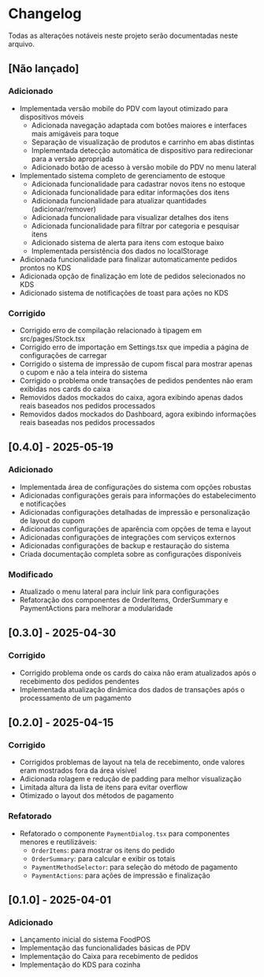 

# Changelog

Todas as alterações notáveis neste projeto serão documentadas neste arquivo.

## [Não lançado]

### Adicionado
- Implementada versão mobile do PDV com layout otimizado para dispositivos móveis
  - Adicionada navegação adaptada com botões maiores e interfaces mais amigáveis para toque
  - Separação de visualização de produtos e carrinho em abas distintas
  - Implementada detecção automática de dispositivo para redirecionar para a versão apropriada
  - Adicionado botão de acesso à versão mobile do PDV no menu lateral
- Implementado sistema completo de gerenciamento de estoque
  - Adicionada funcionalidade para cadastrar novos itens no estoque
  - Adicionada funcionalidade para editar informações dos itens
  - Adicionada funcionalidade para atualizar quantidades (adicionar/remover)
  - Adicionada funcionalidade para visualizar detalhes dos itens
  - Adicionada funcionalidade para filtrar por categoria e pesquisar itens
  - Adicionado sistema de alerta para itens com estoque baixo
  - Implementada persistência dos dados no localStorage
- Adicionada funcionalidade para finalizar automaticamente pedidos prontos no KDS
- Adicionada opção de finalização em lote de pedidos selecionados no KDS
- Adicionado sistema de notificações de toast para ações no KDS

### Corrigido
- Corrigido erro de compilação relacionado à tipagem em src/pages/Stock.tsx
- Corrigido erro de importação em Settings.tsx que impedia a página de configurações de carregar
- Corrigido o sistema de impressão de cupom fiscal para mostrar apenas o cupom e não a tela inteira do sistema
- Corrigido o problema onde transações de pedidos pendentes não eram exibidas nos cards do caixa
- Removidos dados mockados do caixa, agora exibindo apenas dados reais baseados nos pedidos processados
- Removidos dados mockados do Dashboard, agora exibindo informações reais baseadas nos pedidos processados

## [0.4.0] - 2025-05-19

### Adicionado
- Implementada área de configurações do sistema com opções robustas
- Adicionadas configurações gerais para informações do estabelecimento e notificações
- Adicionadas configurações detalhadas de impressão e personalização de layout do cupom
- Adicionadas configurações de aparência com opções de tema e layout
- Adicionadas configurações de integrações com serviços externos
- Adicionadas configurações de backup e restauração do sistema
- Criada documentação completa sobre as configurações disponíveis

### Modificado
- Atualizado o menu lateral para incluir link para configurações
- Refatoração dos componentes de OrderItems, OrderSummary e PaymentActions para melhorar a modularidade

## [0.3.0] - 2025-04-30

### Corrigido
- Corrigido problema onde os cards do caixa não eram atualizados após o recebimento dos pedidos pendentes
- Implementada atualização dinâmica dos dados de transações após o processamento de um pagamento

## [0.2.0] - 2025-04-15

### Corrigido
- Corrigidos problemas de layout na tela de recebimento, onde valores eram mostrados fora da área visível
- Adicionada rolagem e redução de padding para melhor visualização
- Limitada altura da lista de itens para evitar overflow
- Otimizado o layout dos métodos de pagamento

### Refatorado
- Refatorado o componente `PaymentDialog.tsx` para componentes menores e reutilizáveis:
  - `OrderItems`: para mostrar os itens do pedido
  - `OrderSummary`: para calcular e exibir os totais
  - `PaymentMethodSelector`: para seleção do método de pagamento
  - `PaymentActions`: para ações de impressão e finalização

## [0.1.0] - 2025-04-01

### Adicionado
- Lançamento inicial do sistema FoodPOS
- Implementação das funcionalidades básicas de PDV
- Implementação do Caixa para recebimento de pedidos
- Implementação do KDS para cozinha

